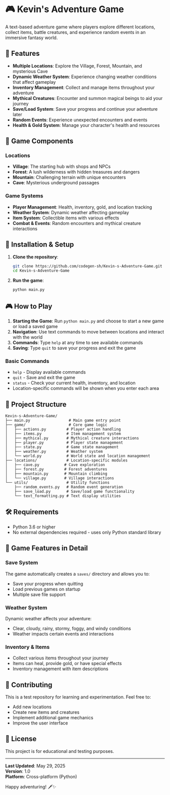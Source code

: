 # 🎮 Kevin's Adventure Game

A text-based adventure game where players explore different locations, collect items, battle creatures, and experience random events in an immersive fantasy world.

## 🌟 Features

- **Multiple Locations**: Explore the Village, Forest, Mountain, and mysterious Cave
- **Dynamic Weather System**: Experience changing weather conditions that affect gameplay
- **Inventory Management**: Collect and manage items throughout your adventure
- **Mythical Creatures**: Encounter and summon magical beings to aid your journey
- **Save/Load System**: Save your progress and continue your adventure later
- **Random Events**: Experience unexpected encounters and events
- **Health & Gold System**: Manage your character's health and resources

## 🎯 Game Components

### Locations
- **Village**: The starting hub with shops and NPCs
- **Forest**: A lush wilderness with hidden treasures and dangers
- **Mountain**: Challenging terrain with unique encounters
- **Cave**: Mysterious underground passages

### Game Systems
- **Player Management**: Health, inventory, gold, and location tracking
- **Weather System**: Dynamic weather affecting gameplay
- **Item System**: Collectible items with various effects
- **Combat & Events**: Random encounters and mythical creature interactions

## 🚀 Installation & Setup

1. **Clone the repository**:
   ```bash
   git clone https://github.com/codegen-sh/Kevin-s-Adventure-Game.git
   cd Kevin-s-Adventure-Game
   ```

2. **Run the game**:
   ```bash
   python main.py
   ```

## 🎮 How to Play

1. **Starting the Game**: Run `python main.py` and choose to start a new game or load a saved game
2. **Navigation**: Use text commands to move between locations and interact with the world
3. **Commands**: Type `help` at any time to see available commands
4. **Saving**: Type `quit` to save your progress and exit the game

### Basic Commands
- `help` - Display available commands
- `quit` - Save and exit the game
- `status` - Check your current health, inventory, and location
- Location-specific commands will be shown when you enter each area

## 📁 Project Structure

```
Kevin-s-Adventure-Game/
├── main.py                 # Main game entry point
├── game/                   # Core game logic
│   ├── actions.py         # Player action handling
│   ├── items.py           # Item management system
│   ├── mythical.py        # Mythical creature interactions
│   ├── player.py          # Player state management
│   ├── state.py           # Game state management
│   ├── weather.py         # Weather system
│   └── world.py           # World state and location management
├── locations/             # Location-specific modules
│   ├── cave.py           # Cave exploration
│   ├── forest.py         # Forest adventures
│   ├── mountain.py       # Mountain climbing
│   └── village.py        # Village interactions
└── utils/                 # Utility functions
    ├── random_events.py   # Random event generation
    ├── save_load.py       # Save/load game functionality
    └── text_formatting.py # Text display utilities
```

## 🛠️ Requirements

- Python 3.6 or higher
- No external dependencies required - uses only Python standard library

## 🎨 Game Features in Detail

### Save System
The game automatically creates a `saves/` directory and allows you to:
- Save your progress when quitting
- Load previous games on startup
- Multiple save file support

### Weather System
Dynamic weather affects your adventure:
- Clear, cloudy, rainy, stormy, foggy, and windy conditions
- Weather impacts certain events and interactions

### Inventory & Items
- Collect various items throughout your journey
- Items can heal, provide gold, or have special effects
- Inventory management with item descriptions

## 🤝 Contributing

This is a test repository for learning and experimentation. Feel free to:
- Add new locations
- Create new items and creatures
- Implement additional game mechanics
- Improve the user interface

## 📝 License

This project is for educational and testing purposes.

---

**Last Updated**: May 29, 2025  
**Version**: 1.0  
**Platform**: Cross-platform (Python)

Happy adventuring! 🗡️✨

